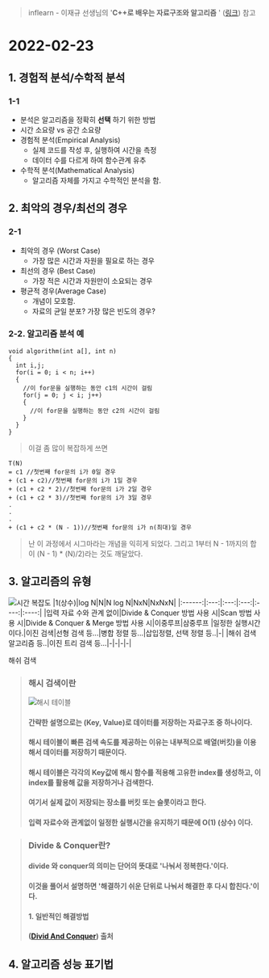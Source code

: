 > inflearn - 이재규 선생님의 '**C++로 배우는 자료구조와 알고리즘** ' ([링크](https://url.kr/l3b1pr)) 참고
# 2022-02-23

## 1. 경험적 분석/수학적 분석

### 1-1
* 분석은 알고리즘을 정확히 **선택** 하기 위한 방법
* 시간 소요량 vs 공간 소요량
* 경험적 분석(Empirical Analysis)
  * 실제 코드를 작성 후, 실행하여 시간을 측정
  * 데이터 수를 다르게 하여 함수관계 유추
* 수학적 분석(Mathematical Analysis)
  * 알고리즘 자체를 가지고 수학적인 분석을 함.

## 2. 최악의 경우/최선의 경우

### 2-1 
* 최악의 경우 (Worst Case)
  * 가장 많은 시간과 자원을 필요로 하는 경우
* 최선의 경우 (Best Case)
  * 가장 적은 시간과 자원만이 소요되는 경우
* 평균적 경우(Average Case)
  * 개념이 모호함.
  * 자료의 균일 분포? 가장 많은 빈도의 경우?
### 2-2. 알고리즘 분석 예
```
void algorithm(int a[], int n)
{
  int i,j;
  for(i = 0; i < n; i++)
  {
    //이 for문을 실행하는 동안 c1의 시간이 걸림
    for(j = 0; j < i; j++)
    {
      //이 for문을 실행하는 동안 c2의 시간이 걸림
    }
  }
}
```
> 이걸 좀 많이 복잡하게 쓰면
```
T(N)
= c1 //첫번째 for문의 i가 0일 경우
+ (c1 + c2)//첫번째 for문의 i가 1일 경우
+ (c1 + c2 * 2)//첫번째 for문의 i가 2일 경우
+ (c1 + c2 * 3)//첫번째 for문의 i가 3일 경우
.
.
.
+ (c1 + c2 * (N - 1))//첫번째 for문의 i가 n(최대)일 경우
```
> 난 이 과정에서 시그마라는 개념을 익히게 되었다.
> 그리고 1부터 N - 1까지의 합이
> (N - 1) * (N)/2)라는 것도 깨달았다.
## 3. 알고리즘의 유형
![시간 복잡도](https://user-images.githubusercontent.com/81199906/155334103-ca375306-7275-4f0f-a936-ba9c34513bf4.png)
|1(상수)|log N|N|N log N|NxN|NxNxN|
|:------:|:---:|:---:|:---:|:----:|:----:|
|입력 자료 수와 관계 없이|Divide & Conquer 방법 사용 시|Scan 방법 사용 시|Divide & Conquer & Merge 방법 사용 시|이중루프|삼중루프
|일정한 실행시간이다.|이진 검색|선형 검색 등...|병합 정렬 등...|삽입정렬, 선택 정렬 등..|-|
|해쉬 검색 알고리즘 등..|이진 트리 검색 등...|-|-|-|-|


<summary>해쉬 검색</summary>
<div markdown="1">

> ### 해시 검색이란
> ![해시 테이블](https://user-images.githubusercontent.com/81199906/155337992-84f003f1-22c2-49f1-82af-22aa6c3d1ce3.png)
> #### 간략한 설명으로는 (Key, Value)로 데이터를 저장하는 자료구조 중 하나이다.
> #### 해시 테이블이 빠른 검색 속도를 제공하는 이유는 내부적으로 배열(버킷)을 이용해서 데이터를 저장하기 때문이다.
> #### 해시 테이블은 각각의 Key값에 해시 함수를 적용해 고유한 index를 생성하고, 이 index를 활용해 값을 저장하거나 검색한다.
> #### 여기서 실제 값이 저장되는 장소를 **버킷** 또는 **슬롯**이라고 한다.
> #### 입력 자료수와 관계없이 일정한 실행시간을 유지하기 때문에 O(1) (상수) 이다.

</div>
</details>

> ### Divide & Conquer란?
> #### divide 와 conquer의 의미는 단어의 뜻대로 '나눠서 정복한다.'이다.
> #### 이것을 풀어서 설명하면 '해결하기 쉬운 단위로 나눠서 해결한 후 다시 합친다.'이다.
> #### 1. 일반적인 해결방법
> #### ([Divid And Conquer](https://sinseonc.tistory.com/10)) 출처
## 4. 알고리즘 성능 표기법

